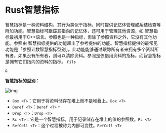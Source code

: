 # Rust智慧指标

智慧指标是一种资料结构，其行为类似于指标，同时提供记忆体管理或系结检查等附加功能。智慧指标可跟踪其指向的记忆体，还可用于管理其他资源，如 智慧指标最初用于C++语言。参照也是一种指标，但除了参照资料之外，它没有其他功能。参照由 智慧指标提供的功能超出了参考提供的功能。智慧指标提供的最常见功能是「参照计数智慧指标型别」。此功能能够通过跟踪所有者来拥有多个资料所有者，如果没有所有者，则可以清除资料。参照是仅借用资料的指标，而智慧指标是拥有它们指向的资料的指标。
`Fils`

```
&
```

**智慧指标的型别：**

![img](https://tw511.com/upload/images/201910/20191014013949409.png)

- `Box <T>`：它用于将资料储存在堆上而不是堆叠上。`Box <T>`
- `Deref <T>`：`Deref <T>` `*`
- `Drop <T>`：`Drop <T>`
- `Rc <T>`：它是一个智慧指标，用于记录储存在堆上的值的参照数。`Rc <T>`
- `RefCell <T>`：这个过程被称为内部可变性。`RefCell <T>`
